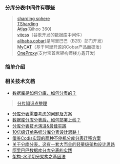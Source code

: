 ### 分库分表中间件有哪些  
>[sharding sphere](https://github.com/apache/incubator-shardingsphere)  
>[TSharding](https://github.com/baihui212/tsharding)  
>[Atlas](https://github.com/Qihoo360/Atlas)(Qihoo 360)  
>[vitess](https://github.com/vitessio/vitess)（谷歌开发的数据库中间件）  
>[alibaba.cobar](https://github.com/alibaba/cobar)(是阿里巴巴（B2B）部门开发)  
>[MyCAT](https://github.com/MyCATApache/Mycat-Server)（基于阿里开源的Cobar产品而研发）  
>[OneProxy](http://www.onexsoft.cn/opmysql.html)(支付宝首席架构师楼方鑫开发)  


### 简单介绍

 
### 相关技术文档
* [数据库是如何分库，如何分表的？](https://mp.weixin.qq.com/s/yAI3iSITpl0N8pgXZ1O1dw)
> [分片知识点整理](分片知识点整理.md)
* [分库分表需要考虑的问题及方案](https://mp.weixin.qq.com/s/Fn_4mYZXW1vj1eHx75xDkw)
* [数据库分库分表后，如何部署上线？](https://mp.weixin.qq.com/s/fDNTMx1KCNsIwcbJPdHcwQ)
* [分库分表技术演进&最佳实践](https://mp.weixin.qq.com/s/WaIE-JGqi4uAS6MXyXB88g)
* [10亿级订单系统分库分表设计思路！](https://mp.weixin.qq.com/s/EY1L-7GpZ8AVsaM8sdpgAw)
* [借鉴Codis实现的两种不停机分库分表迁移方案](https://mp.weixin.qq.com/s/7pvwWZun0KBN4jE14ViSlA)
* [关于分库分表，这有一套大而全的轻量级架构设计思路](https://mp.weixin.qq.com/s/eOaVRyCTKHeAWG4UXcGjQQ)
* [阿里巴巴数据库分库分表的实践](https://mp.weixin.qq.com/s/5bG563TGy5tDaV9WTNXA7A)
* [架构-水平切分架构之基因法](https://www.cnblogs.com/JohnABC/p/7145257.html)